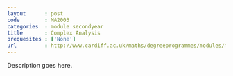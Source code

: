 ```yaml
---
layout      : post
code        : MA2003
categories  : module secondyear
title       : Complex Analysis
prequesites : ['None']
url         : http://www.cardiff.ac.uk/maths/degreeprogrammes/modules/ma2003.html
---
```


Description goes here.


